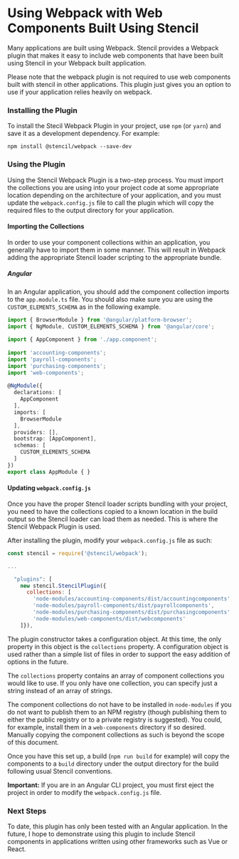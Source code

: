 # Using Webpack with Web Components Built Using Stencil

Many applications are built using Webpack. Stencil provides a Webpack plugin that makes it easy to include web components that have been built using Stencil in your Webpack built application.

Please note that the webpack plugin is not required to use web components built with stencil in other applications. This plugin just gives you an option to use if your application relies heavily on webpack.

### Installing the Plugin

To install the Stecil Webpack Plugin in your project, use `npm` (or `yarn`) and save it as a development dependency. For example:

```
npm install @stencil/webpack --save-dev
```

### Using the Plugin

Using the Stencil Webpack Plugin is a two-step process. You must import the collections you are using into your project code at some appropriate location depending on the architecture of your application, and you must update the `webpack.config.js` file to call the plugin which will copy the required files to the output directory for your application.

#### Importing the Collections

In order to use your component collections within an application, you generally have to import them in some manner. This will result in Webpack adding the appropriate Stencil loader scripting to the appropriate bundle.

##### Angular

In an Angular application, you should add the component collection imports to the `app.module.ts` file. You should also make sure you are using the `CUSTOM_ELEMENTS_SCHEMA` as in the following example.

```ts
import { BrowserModule } from '@angular/platform-browser';
import { NgModule, CUSTOM_ELEMENTS_SCHEMA } from '@angular/core';
 
import { AppComponent } from './app.component';
 
import 'accounting-components';
import 'payroll-components';
import 'purchasing-components';
import 'web-components';
 
@NgModule({
  declarations: [
    AppComponent
  ],
  imports: [
    BrowserModule
  ],
  providers: [],
  bootstrap: [AppComponent],
  schemas: [
    CUSTOM_ELEMENTS_SCHEMA
  ]
})
export class AppModule { }
```

#### Updating `webpack.config.js`

Once you have the proper Stencil loader scripts bundling with your project, you need to have the collections copied to a known location in the build output so the Stencil loader can load them as needed. This is where the Stencil Webpack Plugin is used.

After installing the plugin, modify your `webpack.config.js` file as such:

```js
const stencil = require('@stencil/webpack');

...

  "plugins": [
    new stencil.StencilPlugin({
      collections: [
        'node-modules/accounting-components/dist/accountingcomponents',
        'node-modules/payroll-components/dist/payrollcomponents',
        'node-modules/purchasing-components/dist/purchasingcomponents',
        'node-modules/web-components/dist/webcomponents'
    ]}),

```

The plugin constructor takes a configuration object. At this time, the only property in this object is the `collections` property. A configuration object is used rather than a simple list of files in order to support the easy addition of options in the future.

The `collections` property contains an array of component collections you would like to use. If you only have one collection, you can specify just a string instead of an array of strings.

The component collections do not have to be installed in `node-modules` if you do not want to publish them to an NPM registry (though publishing them to either the public registry or to a private registry is suggested). You could, for example, install them in a `web-components` directory if so desired. Manually copying the component collections as such is beyond the scope of this document.

Once you have this set up, a build (`npm run build` for example) will copy the components to a `build` directory under the output directory for the build following usual Stencil conventions.

**Important:** If you are in an Angular CLI project, you must first eject the project in order to modify the `webpack.config.js` file.


### Next Steps

To date, this plugin has only been tested with an Angular application. In the future, I hope to demonstrate using this plugin to include Stencil components in applications written using other frameworks such as Vue or React.
